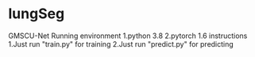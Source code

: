 # lungSeg
GMSCU-Net
Running environment
1.python 3.8
2.pytorch 1.6
instructions
1.Just run "train.py" for training
2.Just run "predict.py" for predicting
